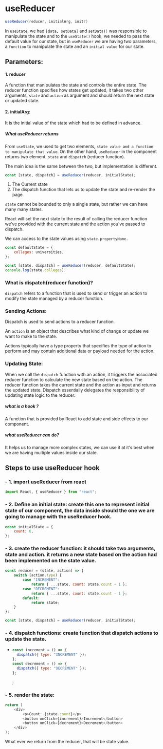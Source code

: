 # useReducer

```js
useReducer(reducer, initialArg, init?)
```

In `useState`, we had `[data, setData]` and `setData()` was responsible to manipulate the state and to the `useState()` hook, we needed to pass the default value for our state, but in `useReducer` we are having two parameters, a `function` to manipulate the state and an `initial value` for our state.

## Parameters:

#### 1. reducer

A function that manipulates the state and controls the entire state.
The reducer function specifies how states get updated, it takes two other arguments, `state` and `action` as argument and should return the next state or updated state.

#### 2. initialArg:

It is the initial value of the state which had to be defined in advance.

##### What useReducer returns

From `useState`, we used to get two elements, `state value and a function to manipulate that value`.
On the other hand, `useReducer` in the component returns two element, `state` and `dispatch` (reducer function).

The main idea is the same between the two, but implementation is different.

```js
const [state, dispatch] = useReducer(reducer, initialState);
```

1. The Current state
2. The dispatch function that lets us to update the state and re-render the page.

`state` cannot be bounded to only a single state, but rather we can have many many states.

React will set the next state to the result of calling the reducer function we’ve provided with the current state and the action you’ve passed to dispatch.

We can access to the state values using `state.propertyName.`

```js
const defaultState = {
	colleges: universities,
};

const [state, dispatch] = useReducer(reducer, defaultState);
console.log(state.colleges);
```

### What is dispatch(reducer function)?

`dispatch` refers to a function that is used to send or trigger an action to modify the state managed by a reducer function.

### Sending Actions:

Dispatch is used to send actions to a reducer function.

An `action` is an object that describes what kind of change or update we want to make to the state.

Actions typically have a type property that specifies the type of action to perform and may contain additional data or payload needed for the action.

### Updating State:

When we call the `dispatch` function with an action, it triggers the associated reducer function to calculate the new state based on the action. The reducer function takes the current state and the action as input and returns the updated state.
Dispatch essentially delegates the responsibility of updating state logic to the reducer.

##### what is a hook ?

A function that is provided by React to add state and side effects to our component.

##### what useReducer can do?

It helps us to manage more complex states, we can use it at it's best when we are having multiple values inside our state.

## Steps to use useReducer hook

### - 1. import useReducer from react

```js
import React, { useReducer } from "react";
```

### - 2. Define an initial state: create this one to represent initial state of our component, the data inside should the one we are going to manage with the useReducer hook.

```js
const initialState = {
	count: 0,
};
```

### - 3. create the reducer function: it should take two arguments, state and action. it returns a new state based on the action had been implemented on the state value.

```js
const reducer = (state, action) => {
	switch (action.type) {
		case "INCREMENT":
			return { ...state, count: state.count + 1 };
		case "DECREMENT":
			return { ...state, count: state.count - 1 };
		default:
			return state;
	}
};
```

```js
const [state, dispatch] = useReducer(reducer, initialState);
```

### - 4. dispatch functions: create function that dispatch actions to update the state.

- ```js
  const increment = () => {
  	dispatch({ type: "INCREMENT" });
  };
  const decrement = () => {
  	dispatch({ type: "DECREMENT" });
  };
  ```
  ;

### - 5. render the state:

```js
return (
	<div>
		<p>Count: {state.count}</p>
		<button onClick={increment}>Increment</button>
		<button onClick={decrement}>Decrement</button>
	</div>
);
```

What ever we return from the reducer, that will be state value.
